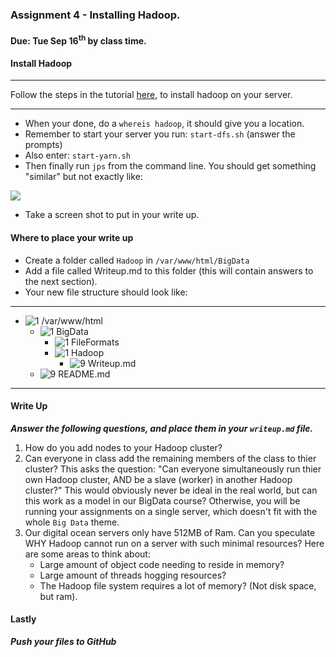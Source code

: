 ### Assignment 4 - Installing Hadoop.
#### Due: Tue Sep 16<sup>th</sup> by class time.

#### Install Hadoop
-----

Follow the steps in the tutorial [here](https://www.digitalocean.com/community/tutorials/how-to-install-hadoop-on-ubuntu-13-10), to install hadoop on your server.

-----

- When your done, do a `whereis hadoop`, it should give you a location.
- Remember to start your server you run: `start-dfs.sh` (answer the prompts)
- Also enter: `start-yarn.sh`
- Then finally run `jps` from the command line. You should get something "similar" but not exactly like:

![](http://f.cl.ly/items/2y1Q2T0U2P3i0K0E2Z0i/jps.png)

- Take a screen shot to put in your write up.

#### Where to place your write up

- Create a folder called `Hadoop` in `/var/www/html/BigData`
- Add a file called Writeup.md to this folder (this will contain answers to the next section).
- Your new file structure should look like:

-----

- ![1] /var/www/html
	- ![1] BigData
	  - ![1] FileFormats
	  - ![1] Hadoop
	    - ![9] Writeup.md
	- ![9] README.md
	
-----


#### Write Up

___Answer the following questions, and place them in your `writeup.md` file.___

1. How do you add nodes to your Hadoop cluster?
2. Can everyone in class add the remaining members of the class to thier cluster? This asks the question: "Can everyone simultaneously run thier own Hadoop cluster, AND be a slave (worker) in another Hadoop cluster?" This would obviously never be ideal in the real world, but can this work as a model in our BigData course? Otherwise, you will be running your assignments on a single server, which doesn't fit with the whole `Big Data` theme.
3. Our digital ocean servers only have 512MB of Ram. Can you speculate WHY Hadoop cannot run on a server with such minimal resources? Here are some areas to think about:
    - Large amount of object code needing to reside in memory?
    - Large amount of threads hogging resources?
    - The Hadoop file system requires a lot of memory? (Not disk space, but ram).

#### Lastly

___Push your files to GitHub___


[1]:  http://cs.mwsu.edu/~griffin/Free-file-icons/24px/folder.png
[2]:  http://cs.mwsu.edu/~griffin/Free-file-icons/24px/php.png
[3]:  http://cs.mwsu.edu/~griffin/Free-file-icons/24px/html.png
[4]:  http://cs.mwsu.edu/~griffin/Free-file-icons/24px/css.png
[5]:  http://cs.mwsu.edu/~griffin/Free-file-icons/24px/js.png
[6]:  http://cs.mwsu.edu/~griffin/Free-file-icons/24px/json.png
[7]:  http://cs.mwsu.edu/~griffin/Free-file-icons/24px/xml.png
[8]:  http://cs.mwsu.edu/~griffin/Free-file-icons/24px/csv.png
[9]:  http://cs.mwsu.edu/~griffin/Free-file-icons/24px/md.png
[10]: http://cs.mwsu.edu/~griffin/Free-file-icons/24px/sql.png
[11]: http://cs.mwsu.edu/~griffin/Free-file-icons/24px/yml.png
[12]: http://cs.mwsu.edu/~griffin/Free-file-icons/24px/json.png
